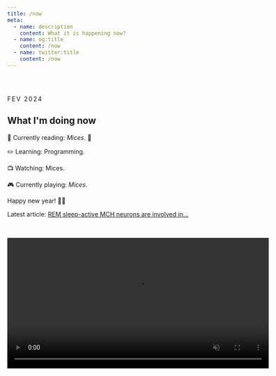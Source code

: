 ```yaml
---
title: /now
meta:
  - name: description
    content: What it is happening now?
  - name: og:title
    content: /now
  - name: twitter:title
    content: /now
---
```


<article class="article">

<time class="time">FEV 2024</time>

# What I'm doing now

📖 Currently reading: <em>Mices</em>. 🦀

✏️ Learning: Programming.

📺 Watching: Mices.

🎮 Currently playing: <em>Mices</em>.

Happy new year! 🥳🚀

Latest
article: [REM sleep-active MCH neurons are involved in...](/articles/rem%20sleep-active%20mch%20neurons%20are%20involved%20in%20forgetting%20hippocampus-dependent%20memories)

</article>

<video src="@/assets/clip.mp4" height="300" autoplay loop muted />

<style scoped>
.prose {
  display: flex;
  flex-flow: row wrap;
  gap: 3rem;
  justify-content: center;
  align-items: center;

  width: calc(100% - 2rem);
  margin-inline: auto;
}

.article {
  padding: 2rem 0;
}

.time {
  text-transform: uppercase;
  font-size: var(--text-base);
  letter-spacing: 2px;
  font-family: var(--font-mono);
  color: var(--color-gray-200);
}

.header-anchor {
  opacity: 0;
  position: absolute;
  top: 2px;
  left: -40px;
  transition: opacity 500ms ease-out;
  min-width: 30px;
  min-height: 30px;
}

img {
  object-fit: contain;
  width: min(500px, 100%);
}

figure {
  padding-block-start: calc(2rem + 1em)
}

figcaption {
  font-style: italic;
  color: var(--color-silver);
}
</style>
